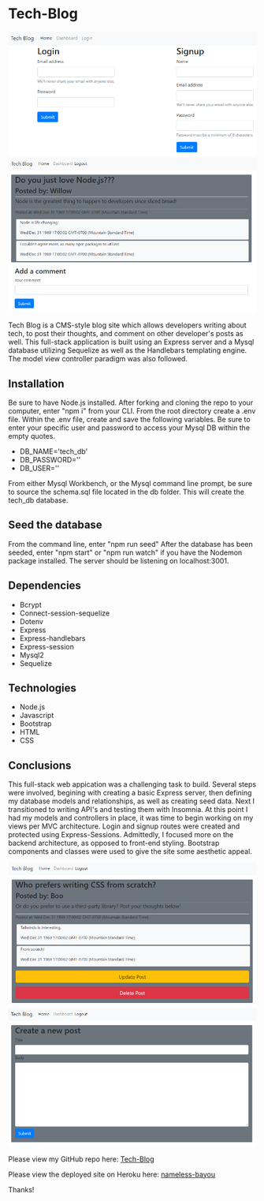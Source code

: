 # Tech-Blog

![login screenshot](./assets/images/login.png)
![post screenshot](./assets/images/post.png)

Tech Blog is a CMS-style blog site which allows developers writing about tech, to post their thoughts, and comment on other developer's posts as well.  This full-stack application is built using an Express server and a Mysql database utilizing Sequelize as well as the Handlebars templating engine.  The model view controller paradigm was also followed.

## Installation

Be sure to have Node.js installed.  After forking and cloning the repo to your computer, enter "npm i" from your CLI.  From the root directory create a .env file.  Within the .env file, create and save the following variables.  Be sure to enter your specific user and password to access your Mysql DB within the empty quotes.

* DB_NAME='tech_db'
* DB_PASSWORD=''
* DB_USER=''

From either Mysql Workbench, or the Mysql command line prompt, be sure to source the schema.sql file located in the db folder.  This will create the tech_db database.

## Seed the database

From the command line, enter "npm run seed"
After the database has been seeded, enter "npm start" or "npm run watch" if you have the Nodemon package installed.  The server should be listening on localhost:3001.

## Dependencies

* Bcrypt
* Connect-session-sequelize
* Dotenv
* Express
* Express-handlebars
* Express-session
* Mysql2
* Sequelize

## Technologies

* Node.js
* Javascript
* Bootstrap
* HTML
* CSS

## Conclusions

This full-stack web appication was a challenging task to build. Several steps were involved, begining with creating a basic Express server, then defining my database models and relationships, as well as creating seed data. Next I transitioned to writing API's and testing them with Insomnia. At this point I had my models and controllers in place, it was time to begin working on my views per MVC architecture.  Login and signup routes were created and protected using Express-Sessions.  Admittedly, I focused more on the backend architecture, as opposed to front-end styling.  Bootstrap components and classes were used to give the site some aesthetic appeal.

![post screenshot](./assets/images/post2.png)
![post screenshot](./assets/images/post3.png)

Please view my GitHub repo here:
[Tech-Blog](https://github.com/ObviousEcho/Tech-Blog)

Please view the deployed site on Heroku here:
[nameless-bayou](https://nameless-bayou-61480.herokuapp.com/)

Thanks!